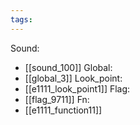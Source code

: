 ```yaml
---
tags:
---
```

Sound:
- [[sound_100]]
Global:
- [[global_3]]
Look_point:
- [[e1111_look_point1]]
Flag:
- [[flag_9711]]
Fn:
- [[e1111_function11]]
